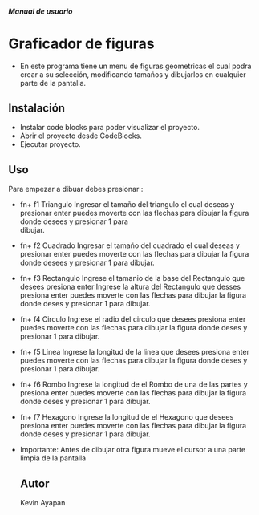 ##### Manual de usuario
# Graficador de figuras

- En este programa tiene un menu de 
figuras geometricas el cual podra crear a su selección, modificando tamaños y dibujarlos en cualquier parte de la pantalla.

## Instalación
- Instalar code blocks para poder visualizar el proyecto.
- Abrir el proyecto desde CodeBlocks.
- Ejecutar proyecto.

## Uso 
Para empezar a dibuar debes presionar :
- fn+ f1 Triangulo
   Ingresar el tamaño del triangulo el cual deseas   y presionar enter
   puedes moverte  con las flechas  para dibujar la figura donde desees y presionar 1 para  
   dibujar.
- fn+ f2 Cuadrado
 Ingresar el tamaño del cuadrado el cual deseas y presionar enter
puedes moverte con las flechas para dibujar la figura donde desees y presionar 1 para
dibujar.
- fn+ f3 Rectangulo
  Ingrese el tamanio de la base del Rectangulo que desees presiona enter
  Ingrese la altura del Rectangulo que desses presiona enter
  puedes moverte con las flechas para dibujar la figura donde deses y presionar 1 para
dibujar.
- fn+ f4  Circulo
Ingrese el radio del circulo que desees presiona enter
puedes moverte con las flechas para dibujar la figura donde deses y presionar 1 para
dibujar.


- fn+ f5  Linea
   Ingrese la longitud de la linea que desees presiona enter
   puedes moverte con las flechas para dibujar la figura donde deses y presionar 1 para
 dibujar.

- fn+ f6  Rombo
Ingrese la longitud de el Rombo de una de  las partes y  presiona enter
puedes moverte con las flechas para dibujar la figura donde deses y presionar 1 para
dibujar.



- fn+ f7  Hexagono
   Ingrese la longitud de el Hexagono que desees presiona enter
   puedes moverte con las flechas para dibujar la figura donde deses y presionar 1 para
 dibujar.
 - Importante:
   Antes de dibujar otra figura mueve el cursor a una parte limpia de la pantalla
   ## Autor
   Kevin Ayapan 
